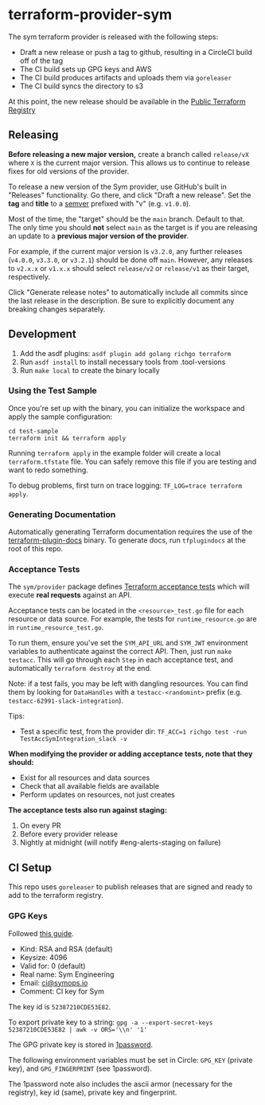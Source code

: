 # terraform-provider-sym

The sym terraform provider is released with the following steps:
* Draft a new release or push a tag to github, resulting in a CircleCI build off of the tag
* The CI build sets up GPG keys and AWS
* The CI build produces artifacts and uploads them via `goreleaser`
* The CI build syncs the directory to s3

At this point, the new release should be available in the [Public Terraform Registry](https://registry.terraform.io/providers/symopsio/sym/latest)

## Releasing

**Before releasing a new major version,** create a branch called `release/vX` where `X` is the current major version. This allows us to continue to release fixes for old versions of the provider.

To release a new version of the Sym provider, use GitHub's built in "Releases" functionality. Go there, and click "Draft a new release". Set the **tag** and **title** to a [semver](https://semver.org/) prefixed with "v" (e.g. `v1.0.0`).

Most of the time, the "target" should be the `main` branch. Default to that. The only time you should **not** select `main` as the target is if you are releasing an update to a **previous major version of the provider**.

For example, if the current major version is `v3.2.0`, any further releases (`v4.0.0`, `v3.3.0`, or `v3.2.1`) should be done off `main`. However, any releases to `v2.x.x` or `v1.x.x` should select `release/v2` or `release/v1` as their target, respectively.

Click "Generate release notes" to automatically include all commits since the last release in the description. Be sure to explicitly document any breaking changes separately.

## Development

1. Add the asdf plugins: `asdf plugin add golang richgo terraform`
2. Run `asdf install` to install necessary tools from .tool-versions
3. Run `make local` to create the binary locally

### Using the Test Sample

Once you're set up with the binary, you can initialize the workspace and apply the sample configuration:

```shell
cd test-sample
terraform init && terraform apply
```

Running `terraform apply` in the example folder will create a local `terraform.tfstate` file. You can safely remove this file if you are testing and want to redo something.

To debug problems, first turn on trace logging: `TF_LOG=trace terraform apply`.

### Generating Documentation

Automatically generating Terraform documentation requires the use of the [terraform-plugin-docs](https://github.com/hashicorp/terraform-plugin-docs) binary. To generate docs, run `tfplugindocs` at the root of this repo.

### Acceptance Tests

The `sym/provider` package defines [Terraform acceptance tests](https://www.terraform.io/plugin/sdkv2/testing/acceptance-tests) which will execute **real requests** against an API.

Acceptance tests can be located in the `<resource>_test.go` file for each resource or data source. For example, the tests for `runtime_resource.go` are in `runtime_resource_test.go`.

To run them, ensure you've set the `SYM_API_URL` and `SYM_JWT` environment variables to authenticate against the correct API. Then, just run `make testacc`. This will go through each `Step` in each acceptance test, and automatically `terraform destroy` at the end.

Note: if a test fails, you may be left with dangling resources. You can find them by looking for `DataHandles` with a `testacc-<randomint>` prefix (e.g. `testacc-62991-slack-integration`).

Tips:
- Test a specific test, from the provider dir: `TF_ACC=1 richgo test -run  TestAccSymIntegration_slack -v`


**When modifying the provider or adding acceptance tests, note that they should:**
* Exist for all resources and data sources
* Check that all available fields are available
* Perform updates on resources, not just creates

**The acceptance tests also run against staging:**
1. On every PR
2. Before every provider release
3. Nightly at midnight (will notify #eng-alerts-staging on failure)

## CI Setup

This repo uses `goreleaser` to publish releases that are signed and ready to add to the terraform registry.

### GPG Keys

Followed [this guide](https://docs.github.com/en/free-pro-team@latest/github/authenticating-to-github/generating-a-new-gpg-key).

* Kind: RSA and RSA (default)
* Keysize: 4096
* Valid for: 0 (default)
* Real name: Sym Engineering
* Email: ci@symops.io
* Comment: CI key for Sym

The key id is `52387210CDE53E82`.

To export private key to a string:
`gpg -a --export-secret-keys 52387210CDE53E82 | awk -v ORS='\\n' '1'`

The GPG private key is stored in [1password](https://start.1password.com/open/i?a=2TO6ZEW3SJD4LNVVDNSFUVV4EM&v=u22rzchdnmtttx65w2diswg5hu&i=n4dfszockvgxziiiznj6ogxstm&h=team-sym.1password.com).

The following environment variables must be set in Circle: `GPG_KEY` (private key), and `GPG_FINGERPRINT` (see 1password).

The 1password note also includes the ascii armor (necessary for the registry), key id (same), private key and fingerprint.
